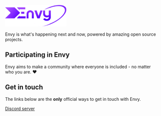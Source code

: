 <img src="seta.png" alt="The official logo for Envy - a purple chevron with the text 'Envy' next to it." height="70px">
<p>Envy is what's happening next and now, powered by amazing open source projects.</p>
<h2>Participating in Envy</h2>
<p>Envy aims to make a community where everyone is included - no matter who you are. ♥️</p>
<h2>Get in touch</h2>
<p>The links below are the <b>only</b> official ways to get in touch with Envy.</p>
<a href="https://discord.gg/f3d3uEfSyX">Discord server</a>
